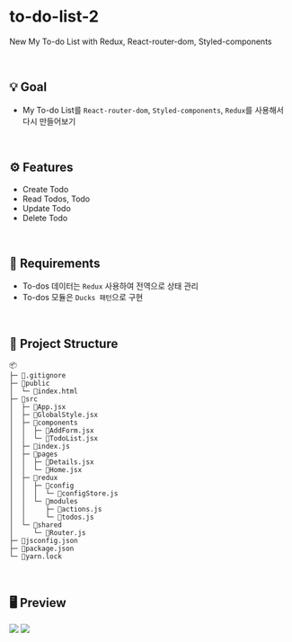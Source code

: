 # to-do-list-2
New My To-do List with Redux, React-router-dom, Styled-components

<br />

## 💡 Goal
- My To-do List를 `React-router-dom`, `Styled-components`, `Redux`를 사용해서 다시 만들어보기

<br />

## ⚙️ Features
- Create Todo
- Read Todos, Todo
- Update Todo
- Delete Todo

<br />

## 📌 Requirements
- To-dos 데이터는 `Redux` 사용하여 전역으로 상태 관리
- To-dos 모듈은 `Ducks 패턴`으로 구현

<br />

## 📁 Project Structure

```
📦 
├─ 📜.gitignore
├─ 📂public
│  └─ 📜index.html
├─ 📂src
│  ├─ 📜App.jsx
│  ├─ 📜GlobalStyle.jsx
│  ├─ 📂components
│  │  ├─ 📜AddForm.jsx
│  │  └─ 📜TodoList.jsx
│  ├─ 📜index.js
│  ├─ 📂pages
│  │  ├─ 📜Details.jsx
│  │  └─ 📜Home.jsx
│  ├─ 📂redux
│  │  ├─ 📂config
│  │  │  └─ 📜configStore.js
│  │  └─ 📂modules
│  │     ├─ 📜actions.js
│  │     └─ 📜todos.js
│  └─ 📂shared
│     └─ 📜Router.js
├─ 📜jsconfig.json
├─ 📜package.json
└─ 📜yarn.lock
```

<br />

## 🖥️ Preview
<img src="https://github.com/xoxojw/to-do-list-2/assets/124491335/059049d8-7634-4207-ae37-c07c6bd0e66f" />
<img src="https://github.com/xoxojw/to-do-list-2/assets/124491335/30a92146-39ec-4944-8505-8a1565a80ad0" />
